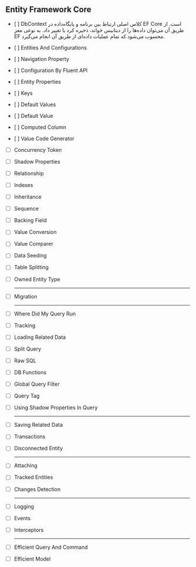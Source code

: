 ## Entity Framework Core

*    [ ]  DbContext
        کلاس اصلی ارتباط بین برنامه و پایگاه‌داده در EF Core است. از طریق آن می‌توان داده‌ها را از دیتابیس خواند، ذخیره کرد یا تغییر داد. به نوعی مغز EF محسوب می‌شود که تمام عملیات داده‌ای از طریق آن انجام می‌گیرد. 
*    [ ]  Entities And Configurations
    
*    [ ] Navigation Property
    
*    [ ] Configuration By Fluent API
    
*    [ ]  Entity Properties
*    [ ]  Keys
*    [ ]  Default Values
    
*    [ ] Default Value
    
*    [ ] Computed Column
    
*    [ ] Value Code Generator
    
*   [ ] Concurrency Token
*   [ ] Shadow Properties
*   [ ] Relationship
*   [ ] Indexes
*   [ ] Inheritance
*   [ ] Sequence
*   [ ] Backing Field
*   [ ] Value Conversion
*   [ ] Value Comparer
*   [ ] Data Seeding
*   [ ] Table Splitting
*   [ ] Owned Entity Type
    
    ---
    
*   [ ] Migration
    
    ---
    
*   [ ] Where Did My Query Run
*   [ ] Tracking
*   [ ] Loading Related Data
*   [ ] Split Query
*   [ ] Raw SQL
*   [ ] DB Functions
*   [ ] Global Query Filter
*   [ ] Query Tag
*   [ ] Using Shadow Properties In Query
    
    ---
    
*   [ ] Saving Related Data
*   [ ] Transactions
*   [ ] Disconnected Entity
    
    ---
    
*   [ ] Attaching
*   [ ] Tracked Entities
*   [ ] Changes Detection
    
    ---
    
*   [ ] Logging
*   [ ] Events
*   [ ] Interceptors
    
    ---
    
*   [ ] Efficient Query And Command
*   [ ] Efficient Model

